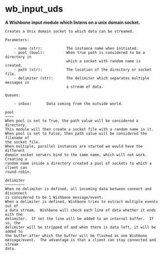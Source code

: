wb_input_uds
============

**A Wishbone input module which listens on a unix domain socket.**

    Creates a Unix domain socket to which data can be streamed.

    Parameters:

        - name (str):           The instance name when initiated.
        - pool (bool):          When true path is considered to be a directory in
                                which a socket with random name is created.
        - path (str):           The location of the directory or socket file.
        - delimiter (str):      The delimiter which separates multiple messages in
                                a stream of data.

    Queues:

        - inbox:       Data coming from the outside world.

    pool
    ~~~~
    When pool is set to True, the path value will be considered a directory.
    This module will then create a socket file with a random name in it.
    When pool is set to False, then path value will be considered the filename of
    the socket file.
    When multiple, parallel instances are started we would have the different
    domain socket servers bind to the same name, which will not work.  Creating a
    random name inside a directory created a pool of sockets to which a client can
    round-robin.

    delimiter
    ~~~~~~~~~
    When no delimiter is defined, all incoming data between connect and disconnect
    is considered to be 1 Wishbone message/event.
    When a delimiter is defined, Wishbone tries to extract multiple events out of
    a data stream.  Wishbone will check each line of data whether it ends with the
    delimiter.  If not the line will be added to an internal buffer.  If so, the
    delimiter will be stripped of and when there is data left, it will be added to
    the buffer after which the buffer will be flushed as one Wishbone
    message/event.  The advantage is that a client can stay connected and stream
    data.